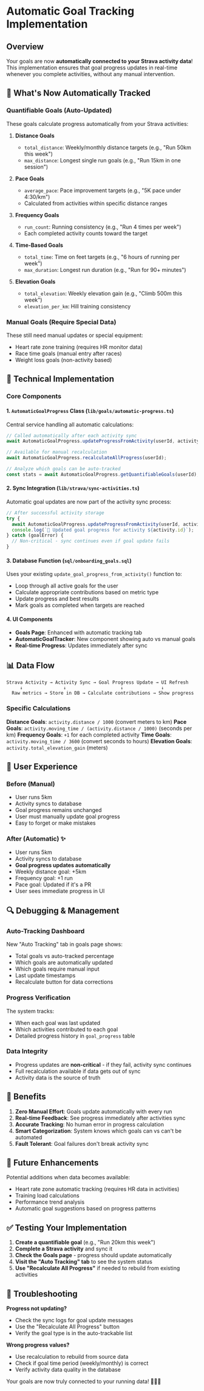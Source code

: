 # Automatic Goal Tracking Implementation

## Overview

Your goals are now **automatically connected to your Strava activity data**! This implementation ensures that goal progress updates in real-time whenever you complete activities, without any manual intervention.

## 🎯 What's Now Automatically Tracked

### Quantifiable Goals (Auto-Updated)

These goals calculate progress automatically from your Strava activities:

1. **Distance Goals**
   - `total_distance`: Weekly/monthly distance targets (e.g., "Run 50km this week")
   - `max_distance`: Longest single run goals (e.g., "Run 15km in one session")

2. **Pace Goals**
   - `average_pace`: Pace improvement targets (e.g., "5K pace under 4:30/km")
   - Calculated from activities within specific distance ranges

3. **Frequency Goals**
   - `run_count`: Running consistency (e.g., "Run 4 times per week")
   - Each completed activity counts toward the target

4. **Time-Based Goals**
   - `total_time`: Time on feet targets (e.g., "6 hours of running per week")
   - `max_duration`: Longest run duration (e.g., "Run for 90+ minutes")

5. **Elevation Goals**
   - `total_elevation`: Weekly elevation gain (e.g., "Climb 500m this week")
   - `elevation_per_km`: Hill training consistency

### Manual Goals (Require Special Data)

These still need manual updates or special equipment:

- Heart rate zone training (requires HR monitor data)
- Race time goals (manual entry after races)
- Weight loss goals (non-activity based)

## 🔧 Technical Implementation

### Core Components

#### 1. `AutomaticGoalProgress` Class (`lib/goals/automatic-progress.ts`)

Central service handling all automatic calculations:

```typescript
// Called automatically after each activity sync
await AutomaticGoalProgress.updateProgressFromActivity(userId, activity);

// Available for manual recalculation
await AutomaticGoalProgress.recalculateAllProgress(userId);

// Analyze which goals can be auto-tracked
const stats = await AutomaticGoalProgress.getQuantifiableGoals(userId);
```

#### 2. Sync Integration (`lib/strava/sync-activities.ts`)

Automatic goal updates are now part of the activity sync process:

```typescript
// After successful activity storage
try {
  await AutomaticGoalProgress.updateProgressFromActivity(userId, activityData);
  console.log(`🎯 Updated goal progress for activity ${activity.id}`);
} catch (goalError) {
  // Non-critical - sync continues even if goal update fails
}
```

#### 3. Database Function (`sql/onboarding_goals.sql`)

Uses your existing `update_goal_progress_from_activity()` function to:

- Loop through all active goals for the user
- Calculate appropriate contributions based on metric type
- Update progress and best results
- Mark goals as completed when targets are reached

#### 4. UI Components

- **Goals Page**: Enhanced with automatic tracking tab
- **AutomaticGoalTracker**: New component showing auto vs manual goals
- **Real-time Progress**: Updates immediately after sync

## 📊 Data Flow

```
Strava Activity → Activity Sync → Goal Progress Update → UI Refresh
     ↓               ↓                    ↓              ↓
  Raw metrics → Store in DB → Calculate contributions → Show progress
```

### Specific Calculations

**Distance Goals**: `activity.distance / 1000` (convert meters to km)
**Pace Goals**: `activity.moving_time / (activity.distance / 1000)` (seconds per km)
**Frequency Goals**: `+1` for each completed activity
**Time Goals**: `activity.moving_time / 3600` (convert seconds to hours)
**Elevation Goals**: `activity.total_elevation_gain` (meters)

## 🎨 User Experience

### Before (Manual)

- User runs 5km
- Activity syncs to database
- Goal progress remains unchanged
- User must manually update goal progress
- Easy to forget or make mistakes

### After (Automatic) ✨

- User runs 5km
- Activity syncs to database
- **Goal progress updates automatically**
- Weekly distance goal: +5km
- Frequency goal: +1 run
- Pace goal: Updated if it's a PR
- User sees immediate progress in UI

## 🔍 Debugging & Management

### Auto-Tracking Dashboard

New "Auto Tracking" tab in goals page shows:

- Total goals vs auto-tracked percentage
- Which goals are automatically updated
- Which goals require manual input
- Last update timestamps
- Recalculate button for data corrections

### Progress Verification

The system tracks:

- When each goal was last updated
- Which activities contributed to each goal
- Detailed progress history in `goal_progress` table

### Data Integrity

- Progress updates are **non-critical** - if they fail, activity sync continues
- Full recalculation available if data gets out of sync
- Activity data is the source of truth

## 🚀 Benefits

1. **Zero Manual Effort**: Goals update automatically with every run
2. **Real-time Feedback**: See progress immediately after activities sync
3. **Accurate Tracking**: No human error in progress calculation
4. **Smart Categorization**: System knows which goals can vs can't be automated
5. **Fault Tolerant**: Goal failures don't break activity sync

## 🔮 Future Enhancements

Potential additions when data becomes available:

- Heart rate zone automatic tracking (requires HR data in activities)
- Training load calculations
- Performance trend analysis
- Automatic goal suggestions based on progress patterns

## ✅ Testing Your Implementation

1. **Create a quantifiable goal** (e.g., "Run 20km this week")
2. **Complete a Strava activity** and sync it
3. **Check the Goals page** - progress should update automatically
4. **Visit the "Auto Tracking" tab** to see the system status
5. **Use "Recalculate All Progress"** if needed to rebuild from existing activities

## 🔧 Troubleshooting

**Progress not updating?**

- Check the sync logs for goal update messages
- Use the "Recalculate All Progress" button
- Verify the goal type is in the auto-trackable list

**Wrong progress values?**

- Use recalculation to rebuild from source data
- Check if goal time period (weekly/monthly) is correct
- Verify activity data quality in the database

Your goals are now truly connected to your running data! 🏃‍♂️🎯

